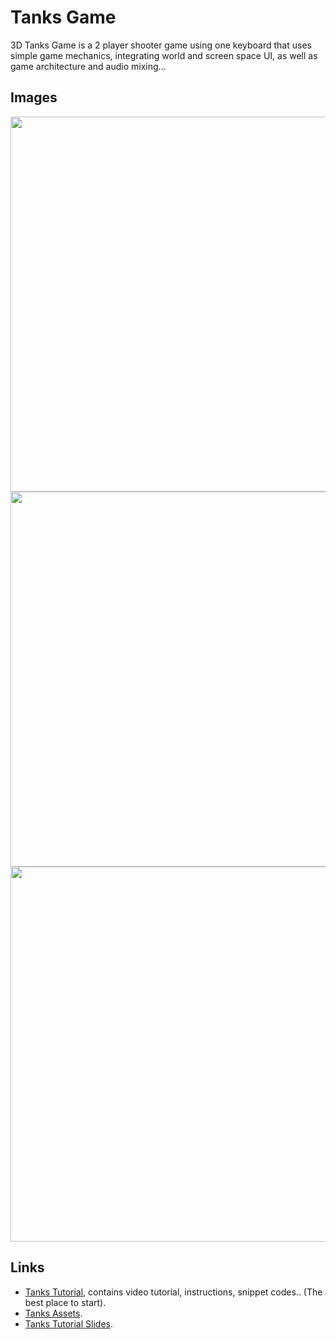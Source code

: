 # Tanks Game

3D Tanks Game is a 2 player shooter game using one keyboard that uses simple game mechanics, integrating world and screen space UI, as well as game architecture and audio mixing...


## Images 


<p align="center">
 <img  src="Images/tanks.jpg" width="600px" >
 </br>
 <img  src="Images/playing.jpg" width="600px" >
 </br>
 <img  src="Images/winner_annoucement.jpg" width="600px" >
 </br>
</p>



## Links

- [Tanks Tutorial](https://learn.unity.com/project/tanks-tutorial), contains video tutorial, instructions, snippet codes.. (The best place to start).
- [Tanks Assets](https://assetstore.unity.com/packages/essentials/tutorial-projects/tanks-tutorial-46209).
- [Tanks Tutorial Slides](https://connect-prd-cdn.unity.com/20190226/8099b21d-6563-424c-9e01-958fe16bdbf7_TanksTutorialSlideDeck_v1.pdf).
